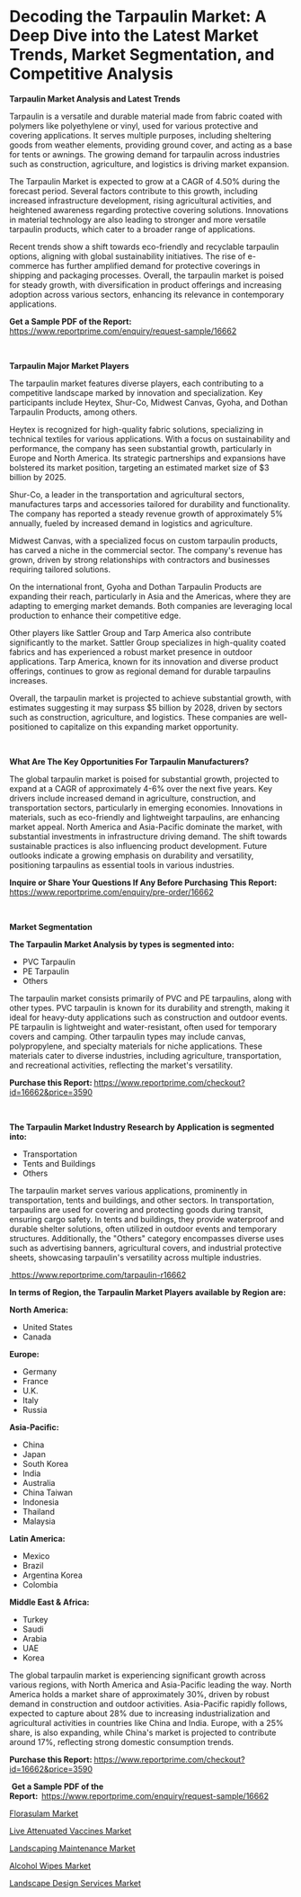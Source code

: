<p><h1>Decoding the Tarpaulin Market: A Deep Dive into the Latest Market Trends, Market Segmentation, and Competitive Analysis</h1></p><p><strong>Tarpaulin Market Analysis and Latest Trends</strong></p>
<p><p>Tarpaulin is a versatile and durable material made from fabric coated with polymers like polyethylene or vinyl, used for various protective and covering applications. It serves multiple purposes, including sheltering goods from weather elements, providing ground cover, and acting as a base for tents or awnings. The growing demand for tarpaulin across industries such as construction, agriculture, and logistics is driving market expansion. </p><p>The Tarpaulin Market is expected to grow at a CAGR of 4.50% during the forecast period. Several factors contribute to this growth, including increased infrastructure development, rising agricultural activities, and heightened awareness regarding protective covering solutions. Innovations in material technology are also leading to stronger and more versatile tarpaulin products, which cater to a broader range of applications.</p><p>Recent trends show a shift towards eco-friendly and recyclable tarpaulin options, aligning with global sustainability initiatives. The rise of e-commerce has further amplified demand for protective coverings in shipping and packaging processes. Overall, the tarpaulin market is poised for steady growth, with diversification in product offerings and increasing adoption across various sectors, enhancing its relevance in contemporary applications.</p></p>
<p><strong>Get a Sample PDF of the Report:&nbsp;</strong> <a href="https://www.reportprime.com/enquiry/request-sample/16662?utm_campaign=1839&utm_medium=2&utm_source=Github&utm_content=ia&utm_term=23112024&utm_id=tarpaulin">https://www.reportprime.com/enquiry/request-sample/16662</a></p>
<p>&nbsp;</p>
<p><strong>Tarpaulin Major Market Players</strong></p>
<p><p>The tarpaulin market features diverse players, each contributing to a competitive landscape marked by innovation and specialization. Key participants include Heytex, Shur-Co, Midwest Canvas, Gyoha, and Dothan Tarpaulin Products, among others.</p><p>Heytex is recognized for high-quality fabric solutions, specializing in technical textiles for various applications. With a focus on sustainability and performance, the company has seen substantial growth, particularly in Europe and North America. Its strategic partnerships and expansions have bolstered its market position, targeting an estimated market size of $3 billion by 2025.</p><p>Shur-Co, a leader in the transportation and agricultural sectors, manufactures tarps and accessories tailored for durability and functionality. The company has reported a steady revenue growth of approximately 5% annually, fueled by increased demand in logistics and agriculture.</p><p>Midwest Canvas, with a specialized focus on custom tarpaulin products, has carved a niche in the commercial sector. The company's revenue has grown, driven by strong relationships with contractors and businesses requiring tailored solutions.</p><p>On the international front, Gyoha and Dothan Tarpaulin Products are expanding their reach, particularly in Asia and the Americas, where they are adapting to emerging market demands. Both companies are leveraging local production to enhance their competitive edge.</p><p>Other players like Sattler Group and Tarp America also contribute significantly to the market. Sattler Group specializes in high-quality coated fabrics and has experienced a robust market presence in outdoor applications. Tarp America, known for its innovation and diverse product offerings, continues to grow as regional demand for durable tarpaulins increases.</p><p>Overall, the tarpaulin market is projected to achieve substantial growth, with estimates suggesting it may surpass $5 billion by 2028, driven by sectors such as construction, agriculture, and logistics. These companies are well-positioned to capitalize on this expanding market opportunity.</p></p>
<p>&nbsp;</p>
<p><strong>What Are The Key Opportunities For Tarpaulin Manufacturers?</strong></p>
<p><p>The global tarpaulin market is poised for substantial growth, projected to expand at a CAGR of approximately 4-6% over the next five years. Key drivers include increased demand in agriculture, construction, and transportation sectors, particularly in emerging economies. Innovations in materials, such as eco-friendly and lightweight tarpaulins, are enhancing market appeal. North America and Asia-Pacific dominate the market, with substantial investments in infrastructure driving demand. The shift towards sustainable practices is also influencing product development. Future outlooks indicate a growing emphasis on durability and versatility, positioning tarpaulins as essential tools in various industries.</p></p>
<p><strong>Inquire or Share Your Questions If Any Before Purchasing This Report:</strong> <a href="https://www.reportprime.com/enquiry/pre-order/16662?utm_campaign=1839&utm_medium=2&utm_source=Github&utm_content=ia&utm_term=23112024&utm_id=tarpaulin">https://www.reportprime.com/enquiry/pre-order/16662</a></p>
<p>&nbsp;</p>
<p><strong>Market Segmentation</strong></p>
<p><strong>The Tarpaulin Market Analysis by types is segmented into:</strong></p>
<p><ul><li>PVC Tarpaulin</li><li>PE Tarpaulin</li><li>Others</li></ul></p>
<p><p>The tarpaulin market consists primarily of PVC and PE tarpaulins, along with other types. PVC tarpaulin is known for its durability and strength, making it ideal for heavy-duty applications such as construction and outdoor events. PE tarpaulin is lightweight and water-resistant, often used for temporary covers and camping. Other tarpaulin types may include canvas, polypropylene, and specialty materials for niche applications. These materials cater to diverse industries, including agriculture, transportation, and recreational activities, reflecting the market's versatility.</p></p>
<p><strong>Purchase this Report:&nbsp;</strong><a href="https://www.reportprime.com/checkout?id=16662&price=3590&utm_campaign=1839&utm_medium=2&utm_source=Github&utm_content=ia&utm_term=23112024&utm_id=tarpaulin">https://www.reportprime.com/checkout?id=16662&price=3590</a></p>
<p>&nbsp;</p>
<p><strong>The Tarpaulin Market Industry Research by Application is segmented into:</strong></p>
<p><ul><li>Transportation</li><li>Tents and Buildings</li><li>Others</li></ul></p>
<p><p>The tarpaulin market serves various applications, prominently in transportation, tents and buildings, and other sectors. In transportation, tarpaulins are used for covering and protecting goods during transit, ensuring cargo safety. In tents and buildings, they provide waterproof and durable shelter solutions, often utilized in outdoor events and temporary structures. Additionally, the "Others" category encompasses diverse uses such as advertising banners, agricultural covers, and industrial protective sheets, showcasing tarpaulin's versatility across multiple industries.</p></p>
<p><a href="https://www.reportprime.com/tarpaulin-r16662?utm_campaign=1839&utm_medium=2&utm_source=Github&utm_content=ia&utm_term=23112024&utm_id=tarpaulin">&nbsp;https://www.reportprime.com/tarpaulin-r16662</a></p>
<p><strong>In terms of Region, the Tarpaulin Market Players available by Region are:</strong></p>
<p>
    <p> <strong> North America: </strong>
        <ul>
            <li>United States</li>
            <li>Canada</li>
        </ul>
        </p> 
    <p> <strong> Europe: </strong>
        <ul>
            <li>Germany</li>
            <li>France</li>
            <li>U.K.</li>
            <li>Italy</li>
            <li>Russia</li>
        </ul>
        </p> 
    <p> <strong> Asia-Pacific: </strong>
        <ul>
            <li>China</li>
            <li>Japan</li>
            <li>South Korea</li>
            <li>India</li>
            <li>Australia</li>
            <li>China Taiwan</li>
            <li>Indonesia</li>
            <li>Thailand</li>
            <li>Malaysia</li>
        </ul>
        </p> 
    <p> <strong> Latin America: </strong>
        <ul>
            <li>Mexico</li>
            <li>Brazil</li>
            <li>Argentina Korea</li>
            <li>Colombia</li>
        </ul>
        </p> 
    <p> <strong> Middle East & Africa: </strong>
        <ul>
            <li>Turkey</li>
            <li>Saudi</li>
            <li>Arabia</li>
            <li>UAE</li>
            <li>Korea</li>
        </ul>
    </p>
    </p>
<p><p>The global tarpaulin market is experiencing significant growth across various regions, with North America and Asia-Pacific leading the way. North America holds a market share of approximately 30%, driven by robust demand in construction and outdoor activities. Asia-Pacific rapidly follows, expected to capture about 28% due to increasing industrialization and agricultural activities in countries like China and India. Europe, with a 25% share, is also expanding, while China's market is projected to contribute around 17%, reflecting strong domestic consumption trends.</p></p>
<p><strong>Purchase this Report: </strong><a href="https://www.reportprime.com/checkout?id=16662&price=3590&utm_campaign=1839&utm_medium=2&utm_source=Github&utm_content=ia&utm_term=23112024&utm_id=tarpaulin">https://www.reportprime.com/checkout?id=16662&price=3590</a></p>
<p>&nbsp;<strong>Get a Sample PDF of the Report:&nbsp;&nbsp;</strong><a href="https://www.reportprime.com/enquiry/request-sample/16662?utm_campaign=1839&utm_medium=2&utm_source=Github&utm_content=ia&utm_term=23112024&utm_id=tarpaulin">https://www.reportprime.com/enquiry/request-sample/16662</a></p>
<p><strong></strong></p>
<p><p><a href="https://github.com/sofayahoo2023/Market-Research-Report-List-6/blob/main/florasulam-market.md?utm_campaign=1839&utm_medium=2&utm_source=Github&utm_content=ia&utm_term=23112024&utm_id=tarpaulin">Florasulam Market</a></p><p><a href="https://www.linkedin.com/pulse/market-size-scope-live-attenuated-vaccines-forecasted-growth-yputf?utm_campaign=1839&utm_medium=2&utm_source=Github&utm_content=ia&utm_term=23112024&utm_id=tarpaulin">Live Attenuated Vaccines Market</a></p><p><a href="https://issuu.com/reportprime-2/docs/landscaping-maintenance-market-size_46e7d4dbbbca0c?utm_campaign=1839&utm_medium=2&utm_source=Github&utm_content=ia&utm_term=23112024&utm_id=tarpaulin">Landscaping Maintenance Market</a></p><p><a href="https://www.linkedin.com/pulse/global-alcohol-wipes-73-cagr-forecast-2024-2031-skyresearch-gqqce?utm_campaign=1839&utm_medium=2&utm_source=Github&utm_content=ia&utm_term=23112024&utm_id=tarpaulin">Alcohol Wipes Market</a></p><p><a href="https://issuu.com/reportprime-2/docs/landscape-design-services-market-si_495b1f75664e19?utm_campaign=1839&utm_medium=2&utm_source=Github&utm_content=ia&utm_term=23112024&utm_id=tarpaulin">Landscape Design Services Market</a></p></p>